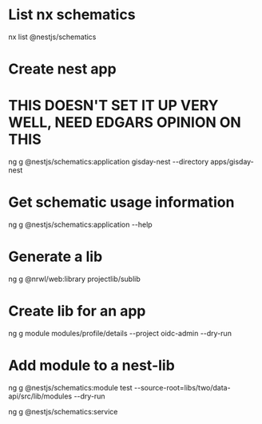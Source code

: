# List nx schematics
nx list @nestjs/schematics

# Create nest app
# THIS DOESN'T SET IT UP VERY WELL, NEED EDGARS OPINION ON THIS
ng g @nestjs/schematics:application gisday-nest --directory apps/gisday-nest

# Get schematic usage information
ng g @nestjs/schematics:application --help

# Generate a lib
ng g @nrwl/web:library projectlib/sublib

# Create lib for an app
ng g module modules/profile/details --project oidc-admin --dry-run

# Add module to a nest-lib
ng g @nestjs/schematics:module test --source-root=libs/two/data-api/src/lib/modules --dry-run


ng g @nestjs/schematics:service
